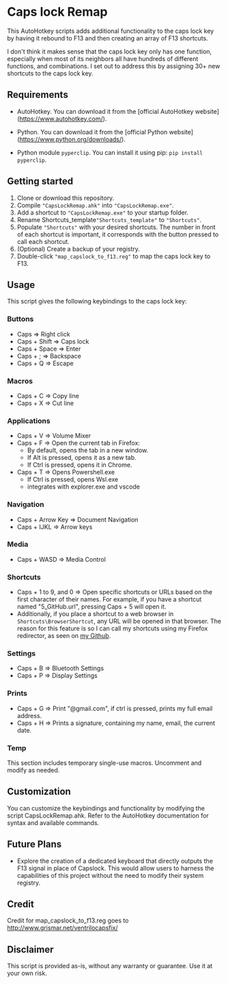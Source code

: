 # Caps lock Remap

This AutoHotkey scripts adds additional functionality to the caps lock key by
having it rebound to F13 and then creating an array of F13 shortcuts.

I don't think it makes sense that the caps lock key only has one function,
especially when most of its neighbors all have hundreds of different functions,
and combinations. I set out to address this by assigning 30+ new shortcuts to
the caps lock key.

## Requirements

- AutoHotkey. You can download it from the [official AutoHotkey website]
  (https://www.autohotkey.com/).
- Python. You can download it from the [official Python website]
  (https://www.python.org/downloads/).

- Python module `pyperclip`. You can install it using pip:
  `pip install pyperclip`.

## Getting started

1. Clone or download this repository.
2. Compile `"CapsLockRemap.ahk"` into `"CapsLockRemap.exe"`.
3. Add a shortcut to `"CapsLockRemap.exe"` to your startup folder.
4. Rename Shortcuts_template`"Shortcuts_template"` to `"Shortcuts"`.
5. Populate `"Shortcuts"` with your desired shortcuts. The number in front of
   each shortcut is important, it corresponds with the button pressed to call
   each shortcut.
6. (Optional) Create a backup of your registry.
7. Double-click `"map_capslock_to_f13.reg"` to map the caps lock key to F13.

## Usage

This script gives the following keybindings to the caps lock key:

### Buttons

- Caps => Right click
- Caps + Shift => Caps lock
- Caps + Space => Enter
- Caps + ; => Backspace
- Caps + Q => Escape

### Macros

- Caps + C => Copy line
- Caps + X => Cut line

### Applications

- Caps + V => Volume Mixer
- Caps + F => Open the current tab in Firefox:
  - By default, opens the tab in a new window.
  - If Alt is pressed, opens it as a new tab.
  - If Ctrl is pressed, opens it in Chrome.
- Caps + T => Opens Powershell.exe
  - If Ctrl is pressed, opens Wsl.exe
  - integrates with explorer.exe and vscode

### Navigation

- Caps + Arrow Key => Document Navigation
- Caps + IJKL => Arrow keys

### Media

- Caps + WASD => Media Control

### Shortcuts

- Caps + 1 to 9, and 0 => Open specific shortcuts or URLs based on the first
  character of their names. For example, if you have a shortcut named
  "5_GitHub.url", pressing Caps + 5 will open it.
- Additionally, if you place a shortcut to a web browser in
  `Shortcuts\BrowserShortcut`, any URL will be opened in that browser. The
  reason for this feature is so I can call my shortcuts using my Firefox
  redirector, as seen on
  [my Github](https://github.com/H-Boyd/FirefoxRedirector).

### Settings

- Caps + B => Bluetooth Settings
- Caps + P => Display Settings

### Prints

- Caps + G => Print "@gmail.com", if ctrl is pressed, prints my full email
  address.
- Caps + H => Prints a signature, containing my name, email, the current date.

### Temp

This section includes temporary single-use macros. Uncomment and modify as
needed.

## Customization

You can customize the keybindings and functionality by modifying the script
CapsLockRemap.ahk. Refer to the AutoHotkey documentation for syntax and
available commands.

## Future Plans

- Explore the creation of a dedicated keyboard that directly outputs the F13
  signal in place of Capslock. This would allow users to harness the
  capabilities of this project without the need to modify their system registry.

## Credit

Credit for map_capslock_to_f13.reg goes to
http://www.grismar.net/ventrilocapsfix/

## Disclaimer

This script is provided as-is, without any warranty or guarantee. Use it at your
own risk.
